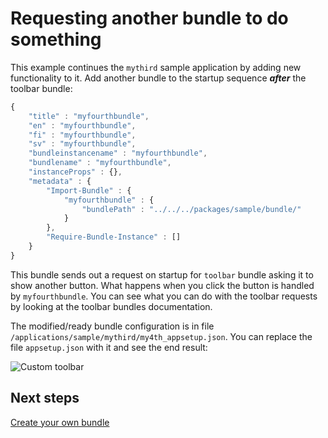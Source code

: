 # Requesting another bundle to do something

This example continues the `mythird` sample application by adding new functionality to it. Add another bundle to the startup sequence *__after__* the toolbar bundle:

```javascript
{ 
    "title" : "myfourthbundle",
    "en" : "myfourthbundle",
    "fi" : "myfourthbundle",
    "sv" : "myfourthbundle",
    "bundleinstancename" : "myfourthbundle",
    "bundlename" : "myfourthbundle",
    "instanceProps" : {},
    "metadata" : { 
        "Import-Bundle" : { 
            "myfourthbundle" : {
                "bundlePath" : "../../../packages/sample/bundle/"
            }
        },
        "Require-Bundle-Instance" : []
    }
}
```

This bundle sends out a request on startup for `toolbar` bundle asking it to show another button. What happens when you click the button is handled by `myfourthbundle`. You can see what you can do with the toolbar requests by looking at the toolbar bundles documentation.

The modified/ready bundle configuration is in file `/applications/sample/mythird/my4th_appsetup.json`. You can replace the file `appsetup.json` with it and see the end result:

![Custom toolbar](/images/quick-start/custom_toolbar.png)

## Next steps

[Create your own bundle](/quick-start/create-your-own-bundle)
